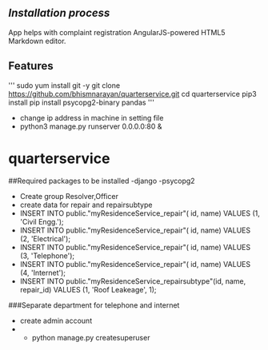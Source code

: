 
## _Installation process_

App helps with complaint registration
AngularJS-powered HTML5 Markdown editor.


## Features
'''
sudo yum install git  -y
git clone https://github.com/bhismnarayan/quarterservice.git
cd  quarterservice
pip3 install 
pip install psycopg2-binary pandas
'''
- change ip address in machine in setting file
- python3 manage.py runserver 0.0.0.0:80 &
 
# quarterservice
##Required packages to be installed
-django
-psycopg2
- Create group Resolver,Officer 
- create data for repair and repairsubtype
- INSERT INTO public."myResidenceService_repair"(	id, name)	VALUES (1, 'Civil Engg.');
- INSERT INTO public."myResidenceService_repair"(	id, name)	VALUES (2, 'Electrical');
- INSERT INTO public."myResidenceService_repair"(	id, name)	VALUES (3, 'Telephone');
- INSERT INTO public."myResidenceService_repair"(	id, name)	VALUES (4, 'Internet');
- INSERT INTO public."myResidenceService_repairsubtype"(id, name, repair_id)
	VALUES (1, 'Roof Leakeage', 1);


###Separate department for telephone and internet
	
- create admin account
- - python manage.py createsuperuser